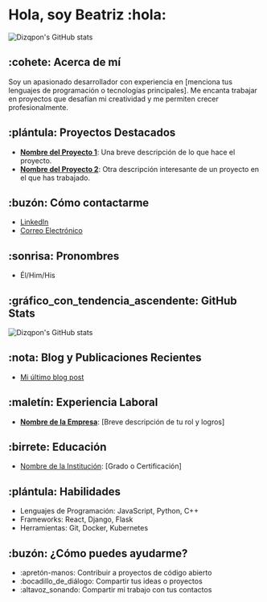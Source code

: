 # Hola, soy Beatriz :hola:
![Dizqpon's GitHub stats](https://github-readme-stats.vercel.app/api?username=Dizqpon&show_icons=true&theme=radical)
## :cohete: Acerca de mí
Soy un apasionado desarrollador con experiencia en [menciona tus lenguajes de programación o tecnologías principales]. Me encanta trabajar en proyectos que desafían mi creatividad y me permiten crecer profesionalmente.
## :plántula: Proyectos Destacados
- **[Nombre del Proyecto 1](https://github.com/Dizqpon/NombreDelProyecto1)**: Una breve descripción de lo que hace el proyecto.
- **[Nombre del Proyecto 2](https://github.com/Dizqpon/NombreDelProyecto2)**: Otra descripción interesante de un proyecto en el que has trabajado.
## :buzón: Cómo contactarme
- [LinkedIn](https://www.linkedin.com/in/tu-linkedin)
- [Correo Electrónico](mailto:tuemail@example.com)
## :sonrisa: Pronombres
- Él/Him/His
## :gráfico_con_tendencia_ascendente: GitHub Stats
![Dizqpon's GitHub stats](https://github-readme-stats.vercel.app/api?username=Dizqpon&show_icons=true&theme=radical&include_all_commits=true)
## :nota: Blog y Publicaciones Recientes
- [Mi último blog post](https://dev.to/Dizqpon/mi-ultimo-blog-post)
## :maletín: Experiencia Laboral
- **[Nombre de la Empresa](https://www.empresa.com)**: [Breve descripción de tu rol y logros]
## :birrete: Educación
- [Nombre de la Institución](https://www.institucion.com): [Grado o Certificación]
## :plántula: Habilidades
- Lenguajes de Programación: JavaScript, Python, C++
- Frameworks: React, Django, Flask
- Herramientas: Git, Docker, Kubernetes
## :buzón: ¿Cómo puedes ayudarme?
- :apretón-manos: Contribuir a proyectos de código abierto
- :bocadillo_de_diálogo: Compartir tus ideas o proyectos
- :altavoz_sonando: Compartir mi trabajo con tus contactos
